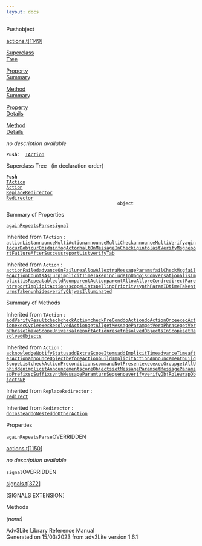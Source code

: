 ```yaml
---
layout: docs
---
```

<span class="title">Push</span><span class="type">object</span>

[actions.t](../file/actions.t.html)\[[1149](../source/actions.t.html#1149)\]

[Superclass  
Tree](#_SuperClassTree_)

[Property  
Summary](#_PropSummary_)

[Method  
Summary](#_MethodSummary_)

[Property  
Details](#_Properties_)

[Method  
Details](#_Methods_)

<div class="fdesc">

*no description available*

**`Push`**` :   `[`TAction`](../object/TAction.html)

</div>

<span id="_SuperClassTree_"></span>

<div class="mjhd">

<span class="hdln">Superclass Tree</span>   (in declaration order)

</div>

**`Push`**  
[`TAction`](../object/TAction.html)  
[`Action`](../object/Action.html)  
[`ReplaceRedirector`](../object/ReplaceRedirector.html)  
[`Redirector`](../object/Redirector.html)  
`                                         object`  
<span id="_PropSummary_"></span>

<div class="mjhd">

<span class="hdln">Summary of Properties</span>  

</div>

[`againRepeatsParse`](#againRepeatsParse)[`signal`](#signal)

Inherited from `TAction` :  
[`actionList`](../object/TAction.html#actionList)[`announceMultiAction`](../object/TAction.html#announceMultiAction)[`announceMultiCheck`](../object/TAction.html#announceMultiCheck)[`announceMultiVerify`](../object/TAction.html#announceMultiVerify)[`aqinfo`](../object/TAction.html#aqinfo)[`curDobj`](../object/TAction.html#curDobj)[`curObj`](../object/TAction.html#curObj)[`dqinfo`](../object/TAction.html#dqinfo)[`gActor`](../object/TAction.html#gActor)[`haltOnMessageInCheck`](../object/TAction.html#haltOnMessageInCheck)[`iqinfo`](../object/TAction.html#iqinfo)[`lastVerifyMsg`](../object/TAction.html#lastVerifyMsg)[`reportFailureAfterSuccess`](../object/TAction.html#reportFailureAfterSuccess)[`reportList`](../object/TAction.html#reportList)[`verifyTab`](../object/TAction.html#verifyTab)

Inherited from `Action` :  
[`actionFailed`](../object/Action.html#actionFailed)[`advanceOnFailure`](../object/Action.html#advanceOnFailure)[`allowAll`](../object/Action.html#allowAll)[`extraMessageParams`](../object/Action.html#extraMessageParams)[`failCheckMsg`](../object/Action.html#failCheckMsg)[`failedActionCountsAsTurn`](../object/Action.html#failedActionCountsAsTurn)[`implicitTimeTaken`](../object/Action.html#implicitTimeTaken)[`includeInUndo`](../object/Action.html#includeInUndo)[`isConversational`](../object/Action.html#isConversational)[`isImplicit`](../object/Action.html#isImplicit)[`isRepeatable`](../object/Action.html#isRepeatable)[`oldRoom`](../object/Action.html#oldRoom)[`parentAction`](../object/Action.html#parentAction)[`parentAllowAll`](../object/Action.html#parentAllowAll)[`preCond`](../object/Action.html#preCond)[`redirectParent`](../object/Action.html#redirectParent)[`reportImplicitActions`](../object/Action.html#reportImplicitActions)[`scopeList`](../object/Action.html#scopeList)[`spellingPriority`](../object/Action.html#spellingPriority)[`synthParamID`](../object/Action.html#synthParamID)[`timeTaken`](../object/Action.html#timeTaken)[`turnsTaken`](../object/Action.html#turnsTaken)[`unhides`](../object/Action.html#unhides)[`verifyObj`](../object/Action.html#verifyObj)[`wasIlluminated`](../object/Action.html#wasIlluminated)





<span id="_MethodSummary_"></span>

<div class="mjhd">

<span class="hdln">Summary of Methods</span>  

</div>



Inherited from `TAction` :  
[`addVerifyResult`](../object/TAction.html#addVerifyResult)[`check`](../object/TAction.html#check)[`checkAction`](../object/TAction.html#checkAction)[`checkPreCond`](../object/TAction.html#checkPreCond)[`doAction`](../object/TAction.html#doAction)[`doActionOnce`](../object/TAction.html#doActionOnce)[`execAction`](../object/TAction.html#execAction)[`execCycle`](../object/TAction.html#execCycle)[`execResolvedAction`](../object/TAction.html#execResolvedAction)[`getAll`](../object/TAction.html#getAll)[`getMessageParam`](../object/TAction.html#getMessageParam)[`getVerbPhrase`](../object/TAction.html#getVerbPhrase)[`getVerbPhrase1`](../object/TAction.html#getVerbPhrase1)[`makeScopeUniversal`](../object/TAction.html#makeScopeUniversal)[`reportAction`](../object/TAction.html#reportAction)[`reset`](../object/TAction.html#reset)[`resolvedObjectsInScope`](../object/TAction.html#resolvedObjectsInScope)[`setResolvedObjects`](../object/TAction.html#setResolvedObjects)

Inherited from `Action` :  
[`acknowledgeNotifyStatus`](../object/Action.html#acknowledgeNotifyStatus)[`addExtraScopeItems`](../object/Action.html#addExtraScopeItems)[`addImplicitTime`](../object/Action.html#addImplicitTime)[`advanceTime`](../object/Action.html#advanceTime)[`afterAction`](../object/Action.html#afterAction)[`announceObject`](../object/Action.html#announceObject)[`beforeAction`](../object/Action.html#beforeAction)[`buildImplicitActionAnnouncement`](../object/Action.html#buildImplicitActionAnnouncement)[`buildScopeList`](../object/Action.html#buildScopeList)[`checkActionPreconditions`](../object/Action.html#checkActionPreconditions)[`commandNotPresent`](../object/Action.html#commandNotPresent)[`exec`](../object/Action.html#exec)[`execGroup`](../object/Action.html#execGroup)[`getAllUnhidden`](../object/Action.html#getAllUnhidden)[`implicitAnnouncement`](../object/Action.html#implicitAnnouncement)[`scoreObjects`](../object/Action.html#scoreObjects)[`setMessageParam`](../object/Action.html#setMessageParam)[`setMessageParams`](../object/Action.html#setMessageParams)[`spPrefix`](../object/Action.html#spPrefix)[`spSuffix`](../object/Action.html#spSuffix)[`synthMessageParam`](../object/Action.html#synthMessageParam)[`turnSequence`](../object/Action.html#turnSequence)[`verify`](../object/Action.html#verify)[`verifyObjRole`](../object/Action.html#verifyObjRole)[`wrapObjectsNP`](../object/Action.html#wrapObjectsNP)

Inherited from `ReplaceRedirector` :  
[`redirect`](../object/ReplaceRedirector.html#redirect)

Inherited from `Redirector` :  
[`doInstead`](../object/Redirector.html#doInstead)[`doNested`](../object/Redirector.html#doNested)[`doOtherAction`](../object/Redirector.html#doOtherAction)

<span id="_Properties_"></span>

<div class="mjhd">

<span class="hdln">Properties</span>  

</div>

<span id="againRepeatsParse"></span>

`againRepeatsParse`<span class="rem">OVERRIDDEN</span>

[actions.t](../file/actions.t.html)\[[1150](../source/actions.t.html#1150)\]

<div class="desc">

*no description available*

</div>

<span id="signal"></span>

`signal`<span class="rem">OVERRIDDEN</span>

[signals.t](../file/signals.t.html)\[[372](../source/signals.t.html#372)\]

<div class="desc">

\[SIGNALS EXTENSION\]

</div>

<span id="_Methods_"></span>

<div class="mjhd">

<span class="hdln">Methods</span>  

</div>

*(none)*

<div class="ftr">

Adv3Lite Library Reference Manual  
Generated on 15/03/2023 from adv3Lite version 1.6.1

</div>
